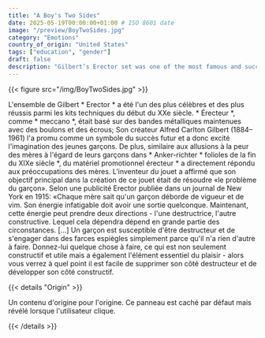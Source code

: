 ```yaml
---
title: "A Boy's Two Sides"
date: 2025-05-19T00:00:00+01:00 # ISO 8601 date
image: "/preview/BoyTwoSides.jpg"
category: "Emotions"
country_of_origin: "United States"
tags: ["education", "gender"]
draft: false
description: "Gilbert’s Erector set was one of the most famous and successful..."
---
```




{{< figure src="/img/BoyTwoSides.jpg" >}}

L'ensemble de Gilbert * Erector * a été l'un des plus célèbres et des plus réussis parmi les kits techniques du début du XXe siècle. * Érecteur *, comme * meccano *, était basé sur des bandes métalliques maintenues avec des boulons et des écrous; Son créateur Alfred Carlton Gilbert (1884–1961) l'a promu comme un symbole du succès futur et a donc excité l'imagination des jeunes garçons. De plus, similaire aux allusions à la peur des mères à l'égard de leurs garçons dans * Anker-richter * folioles de la fin du XIXe siècle *, du matériel promotionnel érecteur * a directement répondu aux préoccupations des mères. L’inventeur du jouet a affirmé que son objectif principal dans la création de ce jouet était de résoudre «le problème du garçon». Selon une publicité Erector publiée dans un journal de New York en 1915:
«Chaque mère sait qu'un garçon déborde de vigueur et de vim. Son énergie infatigable doit avoir une sortie quelconque. Maintenant, cette énergie peut prendre deux directions - l'une destructrice, l'autre constructive. Lequel cela dépendra dépend en grande partie des circonstances. […] Un garçon est susceptible d'être destructeur et de s'engager dans des farces espiègles simplement parce qu'il n'a rien d'autre à faire. Donnez-lui quelque chose à faire, ce qui est non seulement constructif et utile mais a également l'élément essentiel du plaisir - alors vous verrez à quel point il est facile de supprimer son côté destructeur et de développer son côté constructif.

{{< details "Origin" >}}

Un contenu d'origine pour l'origine. Ce panneau est caché par défaut mais révélé lorsque l'utilisateur clique.

{{< /details >}}

